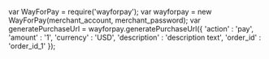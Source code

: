var WayForPay = require('wayforpay');
var wayforpay = new WayForPay(merchant_account, merchant_password);
var generatePurchaseUrl = wayforpay.generatePurchaseUrl({
'action'         : 'pay',
'amount'         : '1',
'currency'       : 'USD',
'description'    : 'description text',
'order_id'       : 'order_id_1'
});